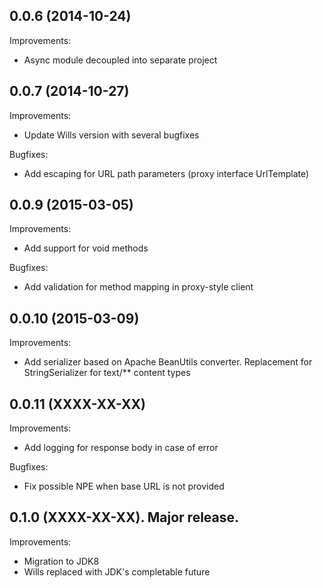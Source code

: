 ## 0.0.6 (2014-10-24)

Improvements:
  
  - Async module decoupled into separate project 

## 0.0.7 (2014-10-27)

Improvements:
  
  - Update Wills version with several bugfixes
  
Bugfixes:

  - Add escaping for URL path parameters (proxy interface UrlTemplate)

## 0.0.9 (2015-03-05)

Improvements:

  - Add support for void methods

Bugfixes:

  - Add validation for method mapping in proxy-style client

## 0.0.10 (2015-03-09)

Improvements:

  - Add serializer based on Apache BeanUtils converter. Replacement for StringSerializer for text/** content types

## 0.0.11 (XXXX-XX-XX)

Improvements:

  - Add logging for response body in case of error

Bugfixes:

  - Fix possible NPE when base URL is not provided

## 0.1.0 (XXXX-XX-XX). Major release.

Improvements:

  - Migration to JDK8
  - Wills replaced with JDK's completable future
